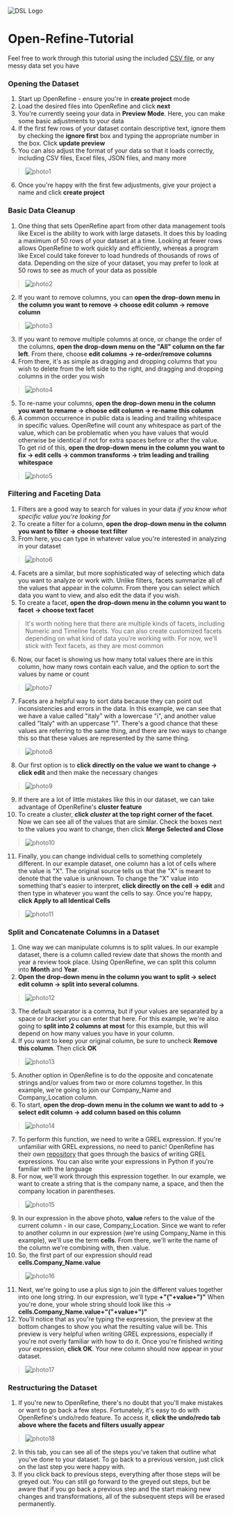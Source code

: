 ![DSL Logo]() 

[]()

# Open-Refine-Tutorial
Feel free to work through this tutorial using the included [CSV file](chocolate.csv), or any messy data set you have

### Opening the Dataset 
1. Start up OpenRefine - ensure you're in **create project** mode
2. Load the desired files into OpenRefine and click **next**
3. You're currently seeing your data in **Preview Mode**. Here, you can make some basic adjustments to your data
4. If the first few rows of your dataset contain descriptive text, ignore them by checking the **ignore first** box and typing the appropriate number in the box. Click **update preview**
5. You can also adjust the format of your data so that it loads correctly, including CSV files, Excel files, JSON files, and many more
> ![photo1](https://user-images.githubusercontent.com/46492847/53642869-bcfeea00-3c00-11e9-8675-fc549597720b.png)
6. Once you're happy with the first few adjustments, give your project a name and click **create project**

### Basic Data Cleanup
1. One thing that sets OpenRefine apart from other data management tools like Excel is the ability to work with large datasets. It does this by loading a maximum of 50 rows of your dataset at a time. Looking at fewer rows allows OpenRefine to work quickly and efficiently, whereas a program like Excel could take forever to load hundreds of thousands of rows of data. Depending on the size of your dataset, you may prefer to look at 50 rows to see as much of your data as possible
> ![photo2](https://user-images.githubusercontent.com/46492847/53642960-ecadf200-3c00-11e9-9809-782a730c0321.png)
2. If you want to remove columns, you can **open the drop-down menu in the column you want to remove -> choose edit column -> remove column**
> ![photo3](https://user-images.githubusercontent.com/46492847/53643004-02bbb280-3c01-11e9-8378-1f878a383dbc.png)
3. If you want to remove multiple columns at once, or change the order of the columns, **open the drop-down menu on the "All" column on the far left**. From there, choose **edit columns -> re-order/remove columns**
4. From there, it's as simple as dragging and dropping columns that you wish to delete from the left side to the right, and dragging and dropping columns in the order you wish
> ![photo4](https://user-images.githubusercontent.com/46492847/53643026-0a7b5700-3c01-11e9-9418-0f8425dd5d20.png)
5. To re-name your columns, **open the drop-down menu in the column you want to rename -> choose edit column -> re-name this column**
6. A common occurrence in public data is leading and trailing whitespace in specific values. OpenRefine will count any whitespace as part of the value, which can be problematic when you have values that would otherwise be identical if not for extra spaces before or after the value. To get rid of this, **open the drop-down menu in the column you want to fix -> edit cells -> common transforms -> trim leading and trailing whitespace**
> ![photo5](https://user-images.githubusercontent.com/46492847/53643068-20891780-3c01-11e9-97fe-b7b039bc929d.png)

### Filtering and Faceting Data
1. Filters are a good way to search for values in your data *if you know what specific value you're looking for*
2. To create a filter for a column, **open the drop-down menu in the column you want to filter -> choose text filter**
3. From here, you can type in whatever value you're interested in analyzing in your dataset
> ![photo6](https://user-images.githubusercontent.com/46492847/53643078-2979e900-3c01-11e9-9e57-dd0ba7d76bec.png)
4. Facets are a similar, but more sophisticated way of selecting which data you want to analyze or work with. Unlike filters, facets summarize all of the values that appear in the column. From there you can select which data you want to view, and also edit the data if you wish.
5. To create a facet, **open the drop-down menu in the column you want to facet -> choose text facet**
> It's worth noting here that there are multiple kinds of facets, including Numeric and Timeline facets.
> You can also create customized facets depending on what kind of data you're working with. For now, 
> we'll stick with Text facets, as they are most common
6. Now, our facet is showing us how many total values there are in this column, how many rows contain each value, and the option to sort the values by name or count
> ![photo7](https://user-images.githubusercontent.com/46492847/53643110-41516d00-3c01-11e9-91ac-7ca99b6bcf66.png)
7. Facets are a helpful way to sort data because they can point out inconsistencies and errors in the data. In this example, we can see that we have a value called "italy" with a lowercase "i", and another value called "Italy" with an uppercase "I". There's a good chance that these values are referring to the same thing, and there are two ways to change this so that these values are represented by the same thing.
> ![photo8](https://user-images.githubusercontent.com/46492847/53643138-4f9f8900-3c01-11e9-85be-03be2800ff89.png)
8. Our first option is to **click directly on the value we want to change -> click edit** and then make the necessary changes
> ![photo9](https://user-images.githubusercontent.com/46492847/53643158-59c18780-3c01-11e9-8789-c3c33c056d53.png)
9. If there are a lot of little mistakes like this in our dataset, we can take advantage of OpenRefine's **cluster feature**
10. To create a cluster, **click *cluster* at the top right corner of the facet**. Now we can see all of the values that are similar. Check the boxes next to the values you want to change, then click **Merge Selected and Close**
> ![photo10](https://user-images.githubusercontent.com/46492847/53643172-6514b300-3c01-11e9-9a58-20fed5b07bcd.png)
11. Finally, you can change individual cells to something completely different. In our example dataset, one column has a lot of cells where the value is "X". The original source tells us that the "X" is meant to denote that the value is unknown. To change the "X" value into something that's easier to interpret, **click directly on the cell -> edit** and then type in whatever you want the cells to say. Once you're happy, **click Apply to all Identical Cells**
> ![photo11](https://user-images.githubusercontent.com/46492847/53643192-7231a200-3c01-11e9-898a-6758373f4453.png)

### Split and Concatenate Columns in a Dataset
1. One way we can manipulate columns is to split values. In our example dataset, there is a column called review date that shows the month and year a review took place. Using OpenRefine, we can split this column into **Month** and **Year**. 
2. **Open the drop-down menu in the column you want to split -> select edit column -> split into several columns**.
> ![photo12](https://user-images.githubusercontent.com/46492847/53643209-7c53a080-3c01-11e9-9d96-804a8e579671.png)
3. The default separator is a comma, but if your values are separated by a space or bracket you can enter that here. For this example, we're also going to **split into 2 columns at most** for this example, but this will depend on how many values you have in your column.
4. If you want to keep your original column, be sure to uncheck **Remove this column**. Then click **OK**
> ![photo13](https://user-images.githubusercontent.com/46492847/53643222-870e3580-3c01-11e9-8a6c-37fcf13986d2.png)
5. Another option in OpenRefine is to do the opposite and concatenate strings and/or values from two or more columns together. In this example, we're going to join our Company_Name and Company_Location column.
6. To start, **open the drop-down menu in the column we want to add to -> select edit column -> add column based on this column**
> ![photo14](https://user-images.githubusercontent.com/46492847/53643238-92616100-3c01-11e9-99e5-ecc94580379d.png)
7. To perform this function, we need to write a GREL expression. If you're unfamiliar with GREL expressions, no need to panic! OpenRefine has their own [repository](https://github.com/OpenRefine/OpenRefine/wiki/GREL-Functions) that goes through the basics of writing GREL expressions. You can also write your expressions in Python if you're familiar with the language
8. For now, we'll work through this expression together. In our example, we want to create a string that is the company name, a space, and then the company location in parentheses.
> ![photo15](https://user-images.githubusercontent.com/46492847/53643261-9f7e5000-3c01-11e9-9c59-b5c09226f14b.png)
9. In our expression in the above photo, **value** refers to the value of the current column - in our case, Company_Location. Since we want to refer to another column in our expression (we're using Company_Name in this example), we'll use the term **cells**. From there, we'll write the name of the column we're combining with, then .value.
10. So, the first part of our expression should read **cells.Company_Name.value**
> ![photo16](https://user-images.githubusercontent.com/46492847/53643276-ac02a880-3c01-11e9-8209-2508ada80672.png)
11. Next, we're going to use a plus sign to join the different values together into one long string. In our expression, we'll type **+"("+value+")"** When you're done, your whole string should look like this -> **cells.Company_Name.value+"("+value+")"**
12. You'll notice that as you're typing the expression, the preview at the bottom changes to show you what the resulting value will be. This preview is very helpful when writing GREL expressions, especially if you're not overly familiar with how to do it. Once you're finished writing your expression, **click OK**. Your new column should now appear in your dataset.
> ![photo17](https://user-images.githubusercontent.com/46492847/53643318-c177d280-3c01-11e9-82c1-f6440a6cbdbd.png)

### Restructuring the Dataset
1. If you're new to OpenRefine, there's no doubt that you'll make mistakes or want to go back a few steps. Fortunately, it's easy to do with OpenRefine's undo/redo feature. To access it, **click the undo/redo tab above where the facets and filters usually appear**
> ![photo18](https://user-images.githubusercontent.com/46492847/53643340-cccafe00-3c01-11e9-9c82-abcd7d5aae9d.png)
2. In this tab, you can see all of the steps you've taken that outline what you've done to your dataset. To go back to a previous version, just click on the last step you were happy with.
3. If you click back to previous steps, everything after those steps will be greyed out. You can still go forward to the greyed out steps, but be aware that if you go back a previous step and the start making new changes and transformations, all of the subsequent steps will be erased permanently.


